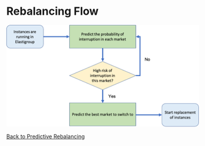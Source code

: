 # Rebalancing Flow

<img src="/elastigroup/_media/z-test-picture-01.png" />

[Back to Predictive Rebalancing](elastigroup/features/core-features/equal-az-instance-distribution-orientation?id=enabling-equal-az-orientation)
